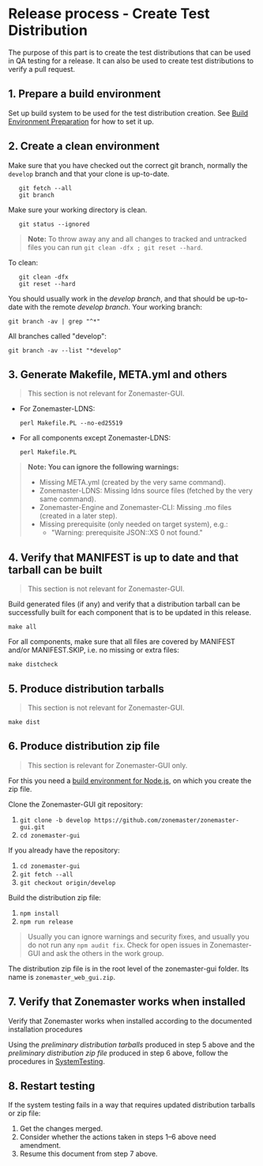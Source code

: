 Release process - Create Test Distribution
==========================================

The purpose of this part is to create the test distributions that can be
used in QA testing for a release. It can also be used to create test
distributions to verify a pull request.


## 1. Prepare a build environment
Set up build system to be used for the test distribution creation. See
[Build Environment Preparation] for how to set it up.


## 2. Create a clean environment

Make sure that you have checked out the correct git branch, normally
the `develop` branch and that your clone is up-to-date.

       git fetch --all
       git branch

Make sure your working directory is clean.

       git status --ignored

> **Note:** To throw away any and all changes to tracked and untracked files you
> can run `git clean -dfx ; git reset --hard`.

To clean:

       git clean -dfx
       git reset --hard

You should usually work in the *develop branch*, and that should be up-to-date
with the remote *develop branch*. Your working branch:

    git branch -av | grep "^*"

All branches called "develop":

    git branch -av --list "*develop"


## 3. Generate Makefile, META.yml and others

> This section is not relevant for Zonemaster-GUI.

 * For Zonemaster-LDNS:

       perl Makefile.PL --no-ed25519

 * For all components except Zonemaster-LDNS:

       perl Makefile.PL

> **Note: You can ignore the following warnings:**
> * Missing META.yml (created by the very same command).
> * Zonemaster-LDNS: Missing ldns source files (fetched by the very same command).
> * Zonemaster-Engine and Zonemaster-CLI: Missing .mo files (created in a later step).
> * Missing prerequisite (only needed on target system), e.g.:
>   * "Warning: prerequisite JSON::XS 0 not found."

## 4. Verify that MANIFEST is up to date and that tarball can be built

> This section is not relevant for Zonemaster-GUI.

Build generated files (if any) and verify that a distribution tarball can be 
successfully built for each component that is to be updated in this release.

    make all

For all components, make sure that all files are covered by MANIFEST and/or 
MANIFEST.SKIP, i.e. no missing or extra files:

    make distcheck


## 5. Produce distribution tarballs

> This section is not relevant for Zonemaster-GUI.

    make dist



## 6. Produce distribution zip file

> This section is relevant for Zonemaster-GUI only.

For this you need a [build environment for Node.js], on which you create
the zip file.

Clone the Zonemaster-GUI git repository:

1. `git clone -b develop https://github.com/zonemaster/zonemaster-gui.git`
2. `cd zonemaster-gui`

If you already have the repository:

1. `cd zonemaster-gui`
2. `git fetch --all`
3. `git checkout origin/develop`

Build the distribution zip file:

1. `npm install` 
2. `npm run release`

> Usually you can ignore warnings and security fixes, and usually you
> do not run any `npm audit fix`. Check for open issues in Zonemaster-GUI
> and ask the others in the work group.

The distribution zip file is in the root level of the zonemaster-gui folder. 
Its name is `zonemaster_web_gui.zip`.


## 7. Verify that Zonemaster works when installed

Verify that Zonemaster works when installed according to the documented
installation procedures

Using the *preliminary distribution tarballs* produced in step 5 above
and the *preliminary distribution zip file* produced in step 6 above,
follow the procedures in [SystemTesting].

## 8. Restart testing

If the system testing fails in a way that requires updated distribution
tarballs or zip file:
 1. Get the changes merged.
 2. Consider whether the actions taken in steps 1–6 above need amendment.
 3. Resume this document from step 7 above.


<!-- Zonemaster links point on purpose on the develop branch. -->
[Build Environment Preparation]:        https://github.com/zonemaster/zonemaster/blob/develop/docs/internal-documentation/distrib-testing/BuildEnvironmentPreparation.md
[Build environment for Node.js]:        https://github.com/zonemaster/zonemaster/blob/develop/docs/internal-documentation/distrib-testing/Ubuntu-Node.js-build-environment.md
[NVM]:                                  https://github.com/nvm-sh/nvm
[Node.js]:                              https://nodejs.org/en/
[SystemTesting]:                        https://github.com/zonemaster/zonemaster/blob/develop/docs/internal-documentation/maintenance/SystemTesting.md


